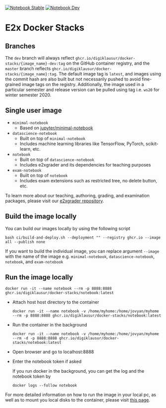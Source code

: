 [<!--lint ignore no-dead-urls-->![Notebook Stable](https://github.com/digiklausur/docker-stacks/workflows/notebook-stable.yml/badge.svg)](https://github.com/digiklausur/docker-stacks/actions/workflows/notebook-stable.yml)
[<!--lint ignore no-dead-urls-->![Notebook Dev](https://github.com/digiklausur/docker-stacks/workflows/notebook-dev.yml/badge.svg)](https://github.com/digiklausur/docker-stacks/actions/workflows/notebook-dev.yml)

# E2x Docker Stacks

## Branches
The `dev` branch will always reflect `ghcr.io/digiklausur/docker-stacks/{image_name}-dev:tag` on the GitHub container registry, and the `master` branch reflects `ghcr.io/digiklausur/docker-stacks/{image_name}:tag`. The default image tag is `latest`, and images using the commit hash are also built but not necessarily pushed to avoid fine-grained image tags on the registry. Additionally, the image used in a particular semester and release version can be pulled using tag i.e. `ws20` for winter semester 2020.

## Single user image
* `minimal-notebook`
  - Based on [jupyter/minimal-notebook](https://github.com/jupyter/docker-stacks/blob/master/minimal-notebook/Dockerfile)
* `datascience-notebook`
  - Built on top of `minimal-notebook`
  - Includes machine learning libraries like TensorFlow, PyTorch, scikit-learn, etc.
* `notebook`
  - Built on top of `datascience-notebook`
  - Includes e2xgrader and its dependencies for teaching purposes
* `exam-notebook`
  - Built on top of `notebook`
  - Includes exam extensions such as restricted tree, no delete button, etc.

To learn more about our teaching, authoring, grading, and examination packages, please visit our [e2xgrader repository](https://github.com/DigiKlausur/e2xgrader). 

## Build the image locally
You can build our images locally by using the following script
```
bash ci/build-and-deploy.sh --deployment "" --registry ghcr.io --image all --publish none
```
If you want to build the individual image, you can replace argument `--image` with the name of the image e.g. `minimal-notebook`, `datascience-notebook`, `notebook`, and `exam-notebook`


## Run the image locally
```
docker run -it --name notebook --rm -p 8888:8888 ghcr.io/digiklausur/docker-stacks/notebook:latest 
``` 
* Attach host host directory to the container
  ```
  docker run -it --name notebook -v /home/myhome:/home/jovyan/myhome --rm -p 8888:8888 ghcr.io/digiklausur/docker-stacks/notebook:latest

  ```
* Run the container in the background
  ```
  docker run -it --name notebook -v /home/myhome:/home/jovyan/myhome --rm -d -p 8888:8888 ghcr.io/digiklausur/docker-stacks/notebook:latest
  ```

* Open browser and go to localhost:8888
* Enter the notebook token if asked
  
  If you run docker in the background, you can get the log and the notebook token by

  ```
  docker logs --follow notebook
  ```

For more detailed information on how to run the image in your local pc, as well as to mount you local disks to the container, please visit [this page](https://e2x.inf.h-brs.de/usage/student.html#working-on-the-assignments-locally).
